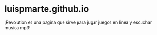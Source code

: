 # luispmarte.github.io
¡Revolution es una pagina que sirve para jugar juegos en linea y escuchar musica mp3!
